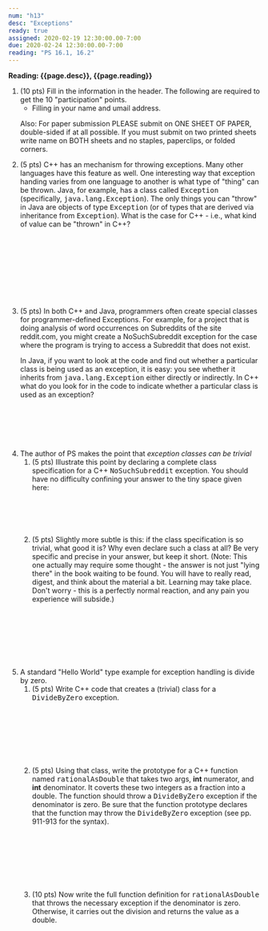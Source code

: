 ```yaml
---
num: "h13"
desc: "Exceptions"
ready: true
assigned: 2020-02-19 12:30:00.00-7:00
due: 2020-02-24 12:30:00.00-7:00
reading: "PS 16.1, 16.2"
---
```


<b>Reading: {{page.desc}}, {{page.reading}}</b>

<ol start="1">

<li>(10 pts) Fill in the information in the header. The following are required to get the 10 "participation" points.
    <ul>
    <li>Filling in your name and umail address.<br /></li>
    </ul>
    <p>Also: For paper submission PLEASE submit on ONE SHEET OF PAPER, double-sided if at all possible. If you must submit on two printed sheets write name on BOTH sheets and no staples, paperclips, or folded corners.<br />
    </p>
 </li>

<li> (5 pts) C++ has an mechanism for throwing exceptions. Many other languages have this feature as well.  One interesting way that exception handing varies from one language to another is what type of "thing" can be thrown. Java, for example, has a class called <tt>Exception</tt> (specifically, <tt>java.lang.Exception</tt>). The only things you can "throw" in Java are objects of type <tt>Exception</tt> (or of types that are derived via inheritance from <tt>Exception</tt>). What is the case for C++ - i.e., what kind of value can be "thrown" in C++? <div style="margin-top:10em;">&#160;</div>
</li>

<li> (5 pts) In both C++ and Java, programmers often create special classes for programmer-defined Exceptions. For example, for a project that is doing analysis of word occurrences on Subreddits of the site reddit.com, you might create a NoSuchSubreddit exception for the case where the program is trying to access a Subreddit that does not exist.     

In Java, if you want to look at the code and find out whether a particular class is being used as an exception, it is easy: you see whether it inherits from <tt>java.lang.Exception</tt> either directly or indirectly. In C++ what do you look for in the code to indicate whether a particular class is used as an exception? <div style="margin-top:5em;">&#160;</div></li> 

<div class="pagebreak"></div>

<li> The author of PS makes the point that <em>exception classes can be trivial</em> 
<ol>
 <li>(5 pts) Illustrate this point by declaring a complete class specification for a C++ <tt>NoSuchSubreddit</tt> exception. You should have no difficulty confining your answer to the tiny space given here: <div style="margin-top:5em;">&#160;</div></li>
<li> (5 pts) Slightly more subtle is this: if the class specification is so trivial, what good it is? Why even declare such a class at all? Be very specific and precise in your answer, but keep it short. (Note: This one actually may require some thought - the answer is not just "lying there" in the book waiting to be found. You will have to really read, digest, and think about the material a bit. Learning may take place. Don't worry - this is a perfectly normal reaction, and any pain you experience will subside.)<div style="margin-top:8em;">&#160;</div></li>
</ol>
</li>
<li> A standard "Hello World" type example for exception handling is divide by zero.  
  <ol>
    <li> (5 pts) Write C++ code that creates a (trivial) class for a <tt>DivideByZero</tt> exception. <div style="margin-top:8em;">&#160;</div></li>
    <li>  (5 pts) Using that class, write the prototype for a C++ function named <tt>rationalAsDouble</tt> that takes two args, <b>int</b> numerator, and <b>int</b> denominator. It coverts these two integers as a fraction into a double. The function should throw a <tt>DivideByZero</tt> exception if the denominator is zero. Be sure that the function prototype declares that the function may throw the <tt>DivideByZero</tt> exception (see pp. 911-913 for the syntax).<div style="margin-top:8em;">&#160;</div></li>
    <li>  (10 pts) Now write the full function definition for <tt>rationalAsDouble</tt> that throws the necessary exception if the denominator is zero. Otherwise, it carries out the division and returns the value as a double. <div style="margin-top:14em;">&#160;</div></li>
</ol>
</li>
